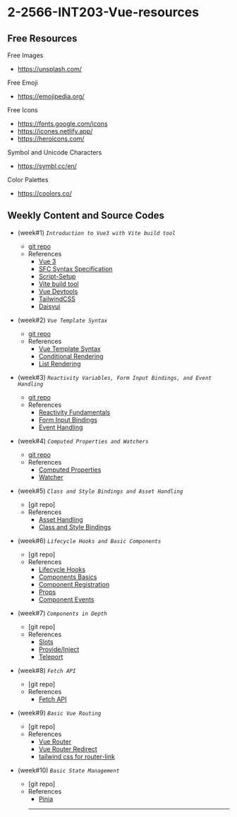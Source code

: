 # 2-2566-INT203-Vue-resources

## Free Resources

Free Images

- https://unsplash.com/

Free Emoji

- https://emojipedia.org/

Free Icons

- https://fonts.google.com/icons
- https://icones.netlify.app/
- https://heroicons.com/

Symbol and Unicode Characters

- https://symbl.cc/en/

Color Palettes

- https://coolors.co/

## Weekly Content and Source Codes

- (week#1) _`Introduction to Vue3 with Vite build tool`_
  - [git repo](https://github.com/umaporn-sup/counter-app.git)
  - References
    - [Vue 3](https://v3.vuejs.org/)
    - [SFC Syntax Specification](https://vuejs.org/api/sfc-spec.html)
    - [Script-Setup](https://v3.vuejs.org/api/sfc-script-setup.html#basic-syntax)
    - [Vite build tool](https://vitejs.dev/)
    - [Vue Devtools](https://devtools.vuejs.org/guide/installation.html)
    - [TailwindCSS](https://tailwindcss.com/)
    - [Daisyui](https://daisyui.com/)
- (week#2) _`Vue Template Syntax`_

  - [git repo](https://github.com/umaporn-sup/2-2566-groupwork-app.git)
  - References
    - [Vue Template Syntax](https://vuejs.org/guide/essentials/template-syntax.html)
    - [Conditional Rendering](https://vuejs.org/guide/essentials/conditional.html)
    - [List Rendering](https://vuejs.org/guide/essentials/list.html)

- (week#3) _`Reactivity Variables, Form Input Bindings, and Event Handling`_

  - [git repo](https://github.com/umaporn-sup/2-2566-add-groupwork.git)
  - References
    - [Reactivity Fundamentals](https://vuejs.org/guide/essentials/reactivity-fundamentals.html)
    - [Form Input Bindings](https://vuejs.org/guide/essentials/forms.html)
    - [Event Handling](https://vuejs.org/guide/essentials/event-handling.html)

- (week#4) _`Computed Properties and Watchers`_

  - [git repo](https://github.com/umaporn-sup/paginate-search-sort-groupwork.git)
  - References
    - [Computed Properties](https://vuejs.org/guide/essentials/computed.html)
    - [Watcher](https://vuejs.org/guide/essentials/watchers.html)

- (week#5) _`Class and Style Bindings and Asset Handling`_

  - [git repo]
  - References
    - [Asset Handling](https://vitejs.dev/guide/assets)
    - [Class and Style Bindings](https://vuejs.org/guide/essentials/class-and-style.html)

- (week#6) _`Lifecycle Hooks and Basic Components`_

  - [git repo]
  - References
    - [Lifecycle Hooks](https://vuejs.org/guide/essentials/lifecycle.html#lifecycle-hooks)
    - [Components Basics](https://vuejs.org/guide/essentials/component-basics.html)
    - [Component Registration](https://vuejs.org/guide/components/registration.html#component-registration)
    - [Props](https://vuejs.org/guide/components/props.html)
    - [Component Events](https://vuejs.org/guide/components/events.html)

- (week#7) _`Components in Depth`_

  - [git repo]
  - References
    - [Slots](https://vuejs.org/guide/components/slots.html)
    - [Provide/Inject](https://vuejs.org/guide/components/provide-inject.html#provide-inject)
    - [Teleport](https://vuejs.org/guide/built-ins/teleport.html#teleport)

- (week#8) _`Fetch API`_

  - [git repo]
  - References
    - [Fetch API](https://developer.mozilla.org/en-US/docs/Web/API/Fetch_API)

- (week#9) _`Basic Vue Routing`_

  - [git repo]
  - References
    - [Vue Router](https://router.vuejs.org/)
    - [Vue Router Redirect](https://router.vuejs.org/guide/essentials/redirect-and-alias.html#redirect-and-alias)
    - [tailwind css for router-link](https://v3.router.vuejs.org/api/#linkactiveclass)

- (week#10) _`Basic State Management`_

  - [git repo]
  - References
    - [Pinia](https://pinia.vuejs.org/)
    <hr/>
